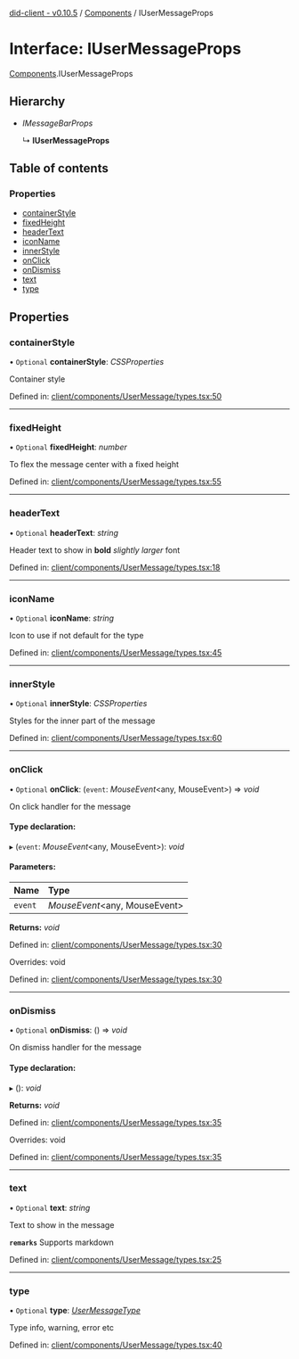 [did-client - v0.10.5](../README.md) / [Components](../modules/components.md) / IUserMessageProps

# Interface: IUserMessageProps

[Components](../modules/components.md).IUserMessageProps

## Hierarchy

* *IMessageBarProps*

  ↳ **IUserMessageProps**

## Table of contents

### Properties

- [containerStyle](components.iusermessageprops.md#containerstyle)
- [fixedHeight](components.iusermessageprops.md#fixedheight)
- [headerText](components.iusermessageprops.md#headertext)
- [iconName](components.iusermessageprops.md#iconname)
- [innerStyle](components.iusermessageprops.md#innerstyle)
- [onClick](components.iusermessageprops.md#onclick)
- [onDismiss](components.iusermessageprops.md#ondismiss)
- [text](components.iusermessageprops.md#text)
- [type](components.iusermessageprops.md#type)

## Properties

### containerStyle

• `Optional` **containerStyle**: *CSSProperties*

Container style

Defined in: [client/components/UserMessage/types.tsx:50](https://github.com/Puzzlepart/did/blob/dev/client/components/UserMessage/types.tsx#L50)

___

### fixedHeight

• `Optional` **fixedHeight**: *number*

To flex the message center with a fixed height

Defined in: [client/components/UserMessage/types.tsx:55](https://github.com/Puzzlepart/did/blob/dev/client/components/UserMessage/types.tsx#L55)

___

### headerText

• `Optional` **headerText**: *string*

Header text to show in **bold** _slightly larger_ font

Defined in: [client/components/UserMessage/types.tsx:18](https://github.com/Puzzlepart/did/blob/dev/client/components/UserMessage/types.tsx#L18)

___

### iconName

• `Optional` **iconName**: *string*

Icon to use if not default for the type

Defined in: [client/components/UserMessage/types.tsx:45](https://github.com/Puzzlepart/did/blob/dev/client/components/UserMessage/types.tsx#L45)

___

### innerStyle

• `Optional` **innerStyle**: *CSSProperties*

Styles for the inner part of the message

Defined in: [client/components/UserMessage/types.tsx:60](https://github.com/Puzzlepart/did/blob/dev/client/components/UserMessage/types.tsx#L60)

___

### onClick

• `Optional` **onClick**: (`event`: *MouseEvent*<any, MouseEvent\>) => *void*

On click handler for the message

#### Type declaration:

▸ (`event`: *MouseEvent*<any, MouseEvent\>): *void*

#### Parameters:

Name | Type |
:------ | :------ |
`event` | *MouseEvent*<any, MouseEvent\> |

**Returns:** *void*

Defined in: [client/components/UserMessage/types.tsx:30](https://github.com/Puzzlepart/did/blob/dev/client/components/UserMessage/types.tsx#L30)

Overrides: void

Defined in: [client/components/UserMessage/types.tsx:30](https://github.com/Puzzlepart/did/blob/dev/client/components/UserMessage/types.tsx#L30)

___

### onDismiss

• `Optional` **onDismiss**: () => *void*

On dismiss handler for the message

#### Type declaration:

▸ (): *void*

**Returns:** *void*

Defined in: [client/components/UserMessage/types.tsx:35](https://github.com/Puzzlepart/did/blob/dev/client/components/UserMessage/types.tsx#L35)

Overrides: void

Defined in: [client/components/UserMessage/types.tsx:35](https://github.com/Puzzlepart/did/blob/dev/client/components/UserMessage/types.tsx#L35)

___

### text

• `Optional` **text**: *string*

Text to show in the message

**`remarks`** Supports markdown

Defined in: [client/components/UserMessage/types.tsx:25](https://github.com/Puzzlepart/did/blob/dev/client/components/UserMessage/types.tsx#L25)

___

### type

• `Optional` **type**: [*UserMessageType*](../modules/components.md#usermessagetype)

Type info, warning, error etc

Defined in: [client/components/UserMessage/types.tsx:40](https://github.com/Puzzlepart/did/blob/dev/client/components/UserMessage/types.tsx#L40)
